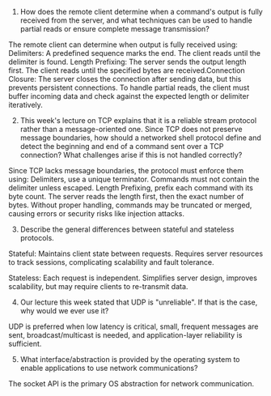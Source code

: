 1. How does the remote client determine when a command's output is fully received from the server, and what techniques can be used to handle partial reads or ensure complete message transmission?

The remote client can determine when output is fully received using: Delimiters: A predefined sequence marks the end. The client reads until the delimiter is found. Length Prefixing: The server sends the output length first. The client reads until the specified bytes are received.Connection Closure: The server closes the connection after sending data, but this prevents persistent connections. To handle partial reads, the client must buffer incoming data and check against the expected length or delimiter iteratively.

2. This week's lecture on TCP explains that it is a reliable stream protocol rather than a message-oriented one. Since TCP does not preserve message boundaries, how should a networked shell protocol define and detect the beginning and end of a command sent over a TCP connection? What challenges arise if this is not handled correctly?

Since TCP lacks message boundaries, the protocol must enforce them using: Delimiters, use a unique terminator. Commands must not contain the delimiter unless escaped. Length Prefixing, prefix each command with its byte count. The server reads the length first, then the exact number of bytes. Without proper handling, commands may be truncated or merged, causing errors or security risks like injection attacks.

3. Describe the general differences between stateful and stateless protocols.

Stateful: Maintains client state between requests. Requires server resources to track sessions, complicating scalability and fault tolerance.

Stateless: Each request is independent. Simplifies server design, improves scalability, but may require clients to re-transmit data.

4. Our lecture this week stated that UDP is "unreliable". If that is the case, why would we ever use it?

UDP is preferred when low latency is critical, small, frequent messages are sent, broadcast/multicast is needed, and application-layer reliability is sufficient.

5. What interface/abstraction is provided by the operating system to enable applications to use network communications?

The socket API is the primary OS abstraction for network communication.